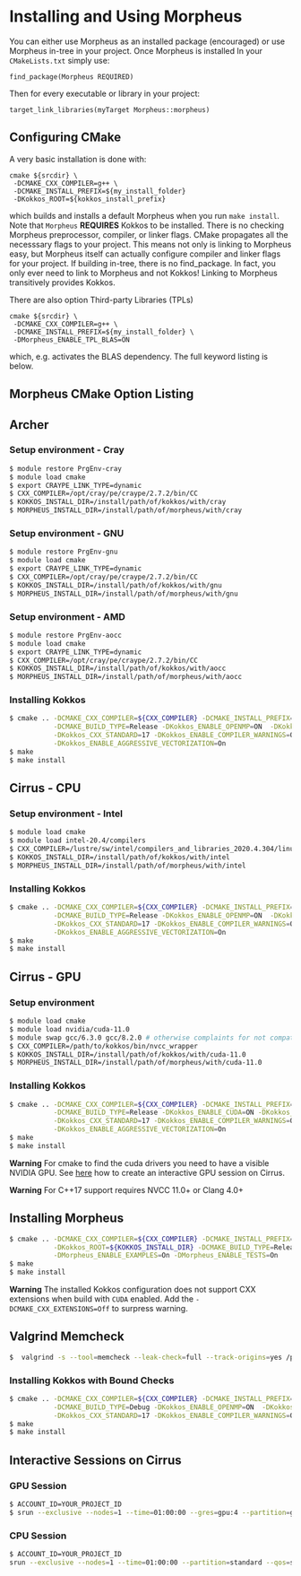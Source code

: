 # Installing and Using Morpheus

You can either use Morpheus as an installed package (encouraged) or use Morpheus in-tree in your project. Once Morpheus is installed In your `CMakeLists.txt` simply use:

```
find_package(Morpheus REQUIRED)
```

Then for every executable or library in your project:

```
target_link_libraries(myTarget Morpheus::morpheus)
```

## Configuring CMake

A very basic installation is done with:

```
cmake ${srcdir} \
 -DCMAKE_CXX_COMPILER=g++ \
 -DCMAKE_INSTALL_PREFIX=${my_install_folder}
 -DKokkos_ROOT=${kokkos_install_prefix}
```
which builds and installs a default Morpheus when you run `make install`. Note that `Morpheus` **REQUIRES** Kokkos to be installed. There is no checking Morpheus preprocessor, compiler, or linker flags. CMake propagates all the necesssary flags to your project. This means not only is linking to Morpheus easy, but Morpheus itself can actually configure compiler and linker flags for your project. If building in-tree, there is no find_package. In fact, you only ever need to link to Morpheus and not Kokkos! Linking to Morpheus transitively provides Kokkos.

There are also option Third-party Libraries (TPLs)
```
cmake ${srcdir} \
 -DCMAKE_CXX_COMPILER=g++ \
 -DCMAKE_INSTALL_PREFIX=${my_install_folder} \
 -DMorpheus_ENABLE_TPL_BLAS=ON
```
which, e.g. activates the BLAS dependency. The full keyword listing is below.

## Morpheus CMake Option Listing
<!-- TODO -->


## Archer 

### Setup environment - Cray
```sh
$ module restore PrgEnv-cray
$ module load cmake
$ export CRAYPE_LINK_TYPE=dynamic
$ CXX_COMPILER=/opt/cray/pe/craype/2.7.2/bin/CC
$ KOKKOS_INSTALL_DIR=/install/path/of/kokkos/with/cray
$ MORPHEUS_INSTALL_DIR=/install/path/of/morpheus/with/cray
```

### Setup environment - GNU
```sh
$ module restore PrgEnv-gnu
$ module load cmake
$ export CRAYPE_LINK_TYPE=dynamic
$ CXX_COMPILER=/opt/cray/pe/craype/2.7.2/bin/CC
$ KOKKOS_INSTALL_DIR=/install/path/of/kokkos/with/gnu
$ MORPHEUS_INSTALL_DIR=/install/path/of/morpheus/with/gnu
```

### Setup environment - AMD
```sh
$ module restore PrgEnv-aocc
$ module load cmake
$ export CRAYPE_LINK_TYPE=dynamic
$ CXX_COMPILER=/opt/cray/pe/craype/2.7.2/bin/CC
$ KOKKOS_INSTALL_DIR=/install/path/of/kokkos/with/aocc
$ MORPHEUS_INSTALL_DIR=/install/path/of/morpheus/with/aocc
```

### Installing Kokkos
```sh
$ cmake .. -DCMAKE_CXX_COMPILER=${CXX_COMPILER} -DCMAKE_INSTALL_PREFIX=${KOKKOS_INSTALL_DIR} \
           -DCMAKE_BUILD_TYPE=Release -DKokkos_ENABLE_OPENMP=ON  -DKokkos_ENABLE_SERIAL=ON \
           -DKokkos_CXX_STANDARD=17 -DKokkos_ENABLE_COMPILER_WARNINGS=On -DKokkos_ARCH_ZEN2=On \
           -DKokkos_ENABLE_AGGRESSIVE_VECTORIZATION=On
$ make
$ make install
```

## Cirrus - CPU

### Setup environment - Intel
```sh
$ module load cmake
$ module load intel-20.4/compilers
$ CXX_COMPILER=/lustre/sw/intel/compilers_and_libraries_2020.4.304/linux/bin/intel64/icpc
$ KOKKOS_INSTALL_DIR=/install/path/of/kokkos/with/intel
$ MORPHEUS_INSTALL_DIR=/install/path/of/morpheus/with/intel
```

### Installing Kokkos
```sh
$ cmake .. -DCMAKE_CXX_COMPILER=${CXX_COMPILER} -DCMAKE_INSTALL_PREFIX=${KOKKOS_INSTALL_DIR} \
           -DCMAKE_BUILD_TYPE=Release -DKokkos_ENABLE_OPENMP=ON  -DKokkos_ENABLE_SERIAL=ON \
           -DKokkos_CXX_STANDARD=17 -DKokkos_ENABLE_COMPILER_WARNINGS=On -DKokkos_ARCH_BDW=On \
           -DKokkos_ENABLE_AGGRESSIVE_VECTORIZATION=On
$ make
$ make install
```

## Cirrus - GPU

### Setup environment
```sh
$ module load cmake
$ module load nvidia/cuda-11.0
$ module swap gcc/6.3.0 gcc/8.2.0 # otherwise complaints for not compatible with c++17 features
$ CXX_COMPILER=/path/to/kokkos/bin/nvcc_wrapper
$ KOKKOS_INSTALL_DIR=/install/path/of/kokkos/with/cuda-11.0
$ MORPHEUS_INSTALL_DIR=/install/path/of/morpheus/with/cuda-11.0
```

### Installing Kokkos
```sh
$ cmake .. -DCMAKE_CXX_COMPILER=${CXX_COMPILER} -DCMAKE_INSTALL_PREFIX=${KOKKOS_INSTALL_DIR} \
           -DCMAKE_BUILD_TYPE=Release -DKokkos_ENABLE_CUDA=ON -DKokkos_ENABLE_OPENMP=ON  -DKokkos_ENABLE_SERIAL=ON \
           -DKokkos_CXX_STANDARD=17 -DKokkos_ENABLE_COMPILER_WARNINGS=On -DKokkos_ARCH_VOLTA70=On -DKokkos_ARCH_SKX=On \
           -DKokkos_ENABLE_AGGRESSIVE_VECTORIZATION=On
$ make
$ make install
```
**Warning** For cmake to find the cuda drivers you need to have a visible NVIDIA GPU. See [here](#gpu_interactive) how to create an interactive GPU session on Cirrus.

**Warning** For C++17 support requires NVCC 11.0+ or Clang 4.0+

## Installing Morpheus
```sh
$ cmake .. -DCMAKE_CXX_COMPILER=${CXX_COMPILER} -DCMAKE_INSTALL_PREFIX=${MORPHEUS_INSTALL_DIR} \
           -DKokkos_ROOT=${KOKKOS_INSTALL_DIR} -DCMAKE_BUILD_TYPE=Release \
           -DMorpheus_ENABLE_EXAMPLES=On -DMorpheus_ENABLE_TESTS=On
$ make
$ make install
```

**Warning** The installed Kokkos configuration does not support CXX extensions when build with `CUDA` enabled. Add the `-DCMAKE_CXX_EXTENSIONS=Off` to surpress warning.

## Valgrind Memcheck
```sh
$  valgrind -s --tool=memcheck --leak-check=full --track-origins=yes /path/to/exe
```

### Installing Kokkos with Bound Checks
```sh
$ cmake .. -DCMAKE_CXX_COMPILER=${CXX_COMPILER} -DCMAKE_INSTALL_PREFIX=${KOKKOS_INSTALL_DIR} \
           -DCMAKE_BUILD_TYPE=Debug -DKokkos_ENABLE_OPENMP=ON  -DKokkos_ENABLE_SERIAL=ON \
           -DKokkos_CXX_STANDARD=17 -DKokkos_ENABLE_COMPILER_WARNINGS=On -DKokkos_ENABLE_DEBUG_BOUNDS_CHECK=On
$ make
$ make install
```

## Interactive Sessions on Cirrus
### GPU Session <a name="gpu_interactive"></a>
```sh
$ ACCOUNT_ID=YOUR_PROJECT_ID
$ srun --exclusive --nodes=1 --time=01:00:00 --gres=gpu:4 --partition=gpu-cascade --qos=gpu --account=${ACCOUNT_ID} --pty /usr/bin/bash --login
```

### CPU Session
```sh
$ ACCOUNT_ID=YOUR_PROJECT_ID
srun --exclusive --nodes=1 --time=01:00:00 --partition=standard --qos=standard --account=${ACCOUNT_ID} --pty /usr/bin/bash --login
```